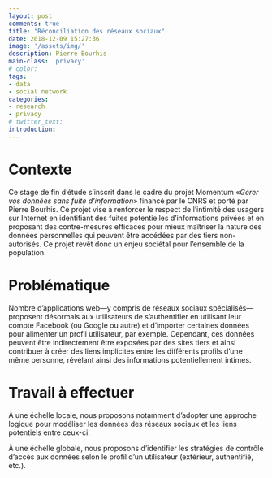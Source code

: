 ```yaml
---
layout: post
comments: true
title: "Réconciliation des réseaux sociaux"
date: 2018-12-09 15:27:36
image: '/assets/img/'
description: Pierre Bourhis
main-class: 'privacy'
# color:
tags:
- data
- social network
categories:
- research
- privacy
# twitter_text:
introduction:
---
```


# Contexte

Ce stage de fin d’étude s’inscrit dans le cadre du projet Momentum «_Gérer vos données sans fuite d'information_» financé par le CNRS et porté par Pierre Bourhis. Ce projet vise à renforcer le respect de l’intimité des usagers sur Internet en identifiant des fuites potentielles d’informations privées et en proposant des contre-mesures efficaces pour mieux maîtriser la nature des données personnelles qui peuvent être accédées par des tiers non-autorisés. Ce projet revêt donc un enjeu sociétal pour l’ensemble de la population.

# Problématique

Nombre d’applications web—y compris de réseaux sociaux spécialisés—proposent désormais aux utilisateurs de s’authentifier en utilisant leur compte Facebook (ou Google ou autre) et d’importer certaines données pour alimenter un profil utilisateur, par exemple. Cependant, ces données peuvent être indirectement être exposées par des sites tiers et ainsi contribuer à créer des liens implicites entre les différents profils d’une même personne, révélant ainsi des informations potentiellement intimes.

# Travail à effectuer
À une échelle locale, nous proposons notamment d’adopter une approche logique pour modéliser les données des réseaux sociaux et les liens potentiels entre ceux-ci.

À une échelle globale, nous proposons d’identifier les stratégies de contrôle d’accès aux données selon le profil d’un utilisateur (extérieur, authentifié, etc.).

